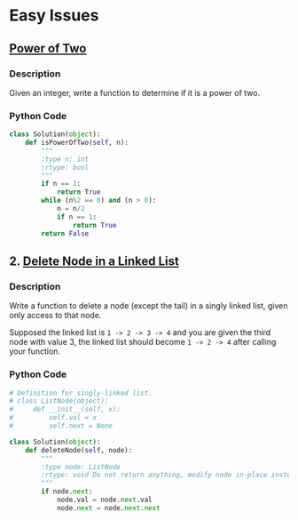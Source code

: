 # Easy Issues

## [Power of Two](https://leetcode.com/problems/power-of-two/)  
### Description
Given an integer, write a function to determine if it is a power of two.
### Python Code
~~~python
class Solution(object):
    def isPowerOfTwo(self, n):
        """
        :type n: int
        :rtype: bool
        """
        if n == 1:
            return True
        while (n%2 == 0) and (n > 0):
            n = n/2
            if n == 1:
                return True
        return False
~~~

## 2. [Delete Node in a Linked List ](https://leetcode.com/problems/delete-node-in-a-linked-list/)  
### Description
Write a function to delete a node (except the tail) in a singly linked list, given only access to that node.

Supposed the linked list is `1 -> 2 -> 3 -> 4` and you are given the third node with value 3, the linked list should become `1 -> 2 -> 4` after calling your function.
### Python Code
~~~python
# Definition for singly-linked list.
# class ListNode(object):
#     def __init__(self, x):
#         self.val = x
#         self.next = None

class Solution(object):
    def deleteNode(self, node):
        """
        :type node: ListNode
        :rtype: void Do not return anything, modify node in-place instead.
        """
        if node.next:
            node.val = node.next.val
            node.next = node.next.next
~~~


